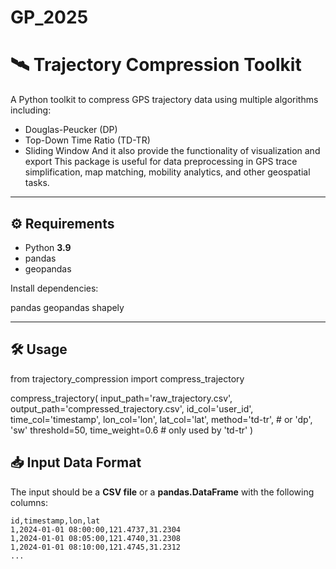# GP_2025
# 🛰️ Trajectory Compression Toolkit

A Python toolkit to compress GPS trajectory data using multiple algorithms including:

- Douglas-Peucker (DP)
- Top-Down Time Ratio (TD-TR)
- Sliding Window
And it also provide the functionality of visualization and export
This package is useful for data preprocessing in GPS trace simplification, map matching, mobility analytics, and other geospatial tasks.

---

## ⚙️ Requirements

- Python **3.9**
- pandas
- geopandas

Install dependencies:

pandas geopandas shapely

---------
## 🛠️ Usage
from trajectory_compression import compress_trajectory

compress_trajectory(
    input_path='raw_trajectory.csv',
    output_path='compressed_trajectory.csv',
    id_col='user_id',
    time_col='timestamp',
    lon_col='lon',
    lat_col='lat',
    method='td-tr',       # or 'dp', 'sw'
    threshold=50,
    time_weight=0.6       # only used by 'td-tr'
)

## 📥 Input Data Format

The input should be a **CSV file** or a **pandas.DataFrame** with the following columns:

```csv
id,timestamp,lon,lat
1,2024-01-01 08:00:00,121.4737,31.2304
1,2024-01-01 08:05:00,121.4740,31.2308
1,2024-01-01 08:10:00,121.4745,31.2312
...







